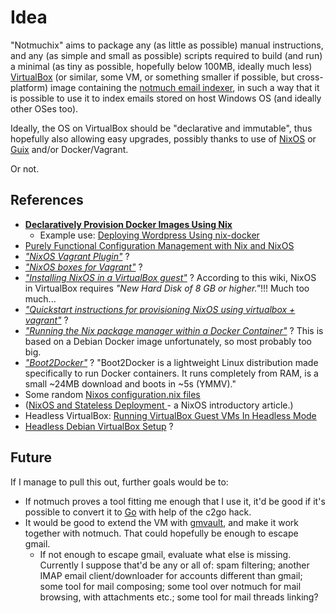 # Idea

"Notmuchix" aims to package any (as little as possible) manual instructions, and any (as simple and small as possible) scripts required to build (and run) a minimal (as tiny as possible, hopefully below 100MB, ideally much less) [VirtualBox](https://www.virtualbox.org/) (or similar, some VM, or something smaller if possible, but cross-platform) image containing the [notmuch email indexer](http://notmuchmail.org/), in such a way that it is possible to use it to index emails stored on host Windows OS (and ideally other OSes too).

Ideally, the OS on VirtualBox should be "declarative and immutable", thus hopefully also allowing easy upgrades, possibly thanks to use of [NixOS](http://nixos.org/) or [Guix](http://www.gnu.org/software/guix/) and/or Docker/Vagrant.

Or not.

## References

- **[Declaratively Provision Docker Images Using Nix](http://zef.me/blog/6049/nix-docker)**
  - Example use: [Deploying Wordpress Using nix-docker](http://zef.me/6079/deploying-wordpress-using-nix-docker)
- [Purely Functional Configuration Management with Nix and NixOS](http://www.infoq.com/articles/configuration-management-with-nix)
- *["NixOS Vagrant Plugin"](https://github.com/zimbatm/nixbox)* ?
- *["NixOS boxes for Vagrant"](https://github.com/zimbatm/nixbox)* ?
- *["Installing NixOS in a VirtualBox guest"](https://nixos.org/wiki/Installing_NixOS_in_a_VirtualBox_guest)* ? According to this wiki, NixOS in VirtualBox requires *"New Hard Disk of 8 GB or higher."*!!! Much too much...
- *["Quickstart instructions for provisioning NixOS using virtualbox + vagrant"](https://gitlab.com/theerasmas/nixos-vagrant-quickstart/tree/master)* ?
- *["Running the Nix package manager within a Docker Container"](http://aaronlevin.ca/post/100703631408/running-the-nix-package-manager-within-a-docker)* ? This is based on a Debian Docker image unfortunately, so most probably too big.
- *["Boot2Docker"](https://github.com/boot2docker/boot2docker)* ? "Boot2Docker is a lightweight Linux distribution made specifically to run Docker containers. It runs completely from RAM, is a small ~24MB download and boots in ~5s (YMMV)."
- Some random [Nixos configuration.nix files](https://lastlog.de/wiki/index.php/Nixos_configuration.nix)
- ([NixOS and Stateless Deployment ](http://gfxmonk.net/2015/01/03/nixos-and-stateless-deployment.html) - a NixOS introductory article.)
- Headless VirtualBox: [Running VirtualBox Guest VMs In Headless Mode](https://nfolamp.wordpress.com/2010/06/10/running-virtualbox-guest-vms-in-headless-mode/)
- [Headless Debian VirtualBox Setup](http://hempeldesigngroup.com/embedded/stories/headless-debian-virtualbox-setup/) ?

## Future

If I manage to pull this out, further goals would be to:

- If notmuch proves a tool fitting me enough that I use it, it'd be good if it's possible to convert it to [Go](http://golang.org) with help of the c2go hack. 
- It would be good to extend the VM with [gmvault](http://gmvault.org/), and make it work together with notmuch. That could hopefully be enough to escape gmail.
  - If not enough to escape gmail, evaluate what else is missing. Currently I suppose that'd be any or all of: spam filtering; another IMAP email client/downloader for accounts different than gmail; some tool for mail composing; some tool over notmuch for mail browsing, with attachments etc.; some tool for mail threads linking?


